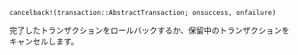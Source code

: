 ```
cancelback!(transaction::AbstractTransaction; onsuccess, onfailure)
```

完了したトランザクションをロールバックするか、保留中のトランザクションをキャンセルします。
